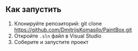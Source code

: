 ## Как запустить
1. Клонируйте репозиторий: git clone https://github.com/DmitrijsKomasilo/PaintBox.git
2. Откройте `.sln` файл в Visual Studio
3. Соберите и запустите проект 